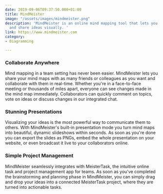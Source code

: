 ```yaml
---
date: 2019-09-06T09:37:50.000+01:00
title: MindMeister
image: "/assets/images/mindmeister.png"
description: 'MindMeister is an online mind mapping tool that lets you capture, develop
  and share ideas visually. '
link: https://www.mindmeister.com
category:
- Diagramming

---
```

### Collaborate Anywhere

Mind mapping in a team setting has never been easier. MindMeister lets you share your mind maps with as many friends or colleagues as you want and collaborate with them in real-time. Whether you're in a face-to-face meeting or thousands of miles apart, everyone can see changes made in the mind map immediately. Collaborators can quickly comment on topics, vote on ideas or discuss changes in our integrated chat.

### Stunning Presentations

Visualizing your ideas is the most powerful way to communicate them to others. With MindMeister's built-in presentation mode you turn mind maps into beautiful, dynamic slideshows within seconds. As soon as you're done you can export the slides as PNGs, embed the whole presentation on your website, or even broadcast it live to your collaborators online.

### Simple Project Management

MindMeister seamlessly integrates with MeisterTask, the intuitive online task and project management app for teams. As soon as you've completed the brainstorming and planning phase in MindMeister, you can simply drag and drop your ideas into a connected MeisterTask project, where they are turned into actionable tasks.